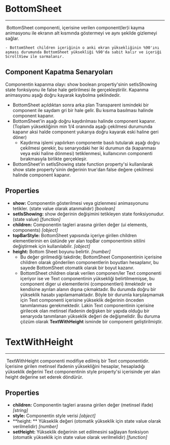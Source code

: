 # BottomSheet

---

​	BottomSheet componenti, içerisine verilen component(ler)i kayma animasyonu ile ekranın alt kısmında göstermeyi ve aynı şekilde gizlemeyi sağlar.

	- BottomSheet children içeriğinin o anki ekran yüksekliğinin %90'ını aşması durumunda BottomSheet yüksekliği %90'da sabit kalır ve içeriği ScrollView ile sarmalanır.

## Component Kapatma Senaryoları

Componentin kapanma olayı: show boolean propertiy'sinin setIsShowing state fonksiyonu ile false hale getirilmesi ile gerçekleştirilir. Kapanma animasyonu aşağı doğru kayarak kaybolma şeklindedir.

* BottomSheet açıldıktan sonra arka plan Transparent ismindeki bir component ile saydam gri bir hale gelir. Bu kısıma basılması halinde component kapanır.
* BottomSheet'in aşağı doğru kaydırılması halinde component kapanır. (Toplam yüksekliğinin min 1/4 oranında aşağı çekilmesi durumunda kapanır aksi halde component yukarıya doğru kayarak eski haline geri döner)
  * Kaydırma işlemi yapılırken componente basılı tutularak aşağı doğru çekilmesi gerekir, bu senaryodaki her iki durumun da (kapanması veya eski haline dönmesi) tetiklenmesi, kullanıcının componenti bırakmasıyla birlikte gerçekleşir.
* BottomSheet'in setIsShowing state function property'si kullanılarak show state property'sinin değerinin true'dan false değere çekilmesi halinde component kapanır.

## Properties

* **show:**  Componentin gösterilmesi veya gizlenmesi animasyonunu tetikler. (state value olarak atanmalıdır) *[boolean]*
* **setIsShowing:** show değerinin değişimini tetikleyen state fonksiyonudur. (state value) *[function]*
* **children:** Componentin tagleri arasına girilen değer (ui elements, components) *[object]*
* **topBarStyle:** BottomSheet yapısında içeriye girilen children elementlerinin en üstünde yer alan topBar componentinin sitilini değiştirmek için kullanılabilir. *[object]*
* **height:** Bottom Sheet boyunu belirtir. *[number]*
  * Bu değer girilmediği takdirde; BottomSheet Componentinin içerisine children olarak gönderilen componentlerin boyutları hesaplanır, bu sayede BottomSheet otomatik olarak bir boyut kazanır.
  * BottomSheet children olarak verilen componen/ler Text componenti içeriyor ise ve Text componentinin yüksekliği belirtilmemişse, bu component diger ui elementlerini (componentleri) itmektedir ve kendisine ayrılan alanın dışına çıkmaktadır. Bu durumda doğru bir yükseklik hasabı yapılamamaktadır. Böyle bir durumla karşılaşmamak için Text componenti içerisine yükseklik değerinin önceden tanımlanması gerekmektedir. Lakin Text componentinin içerisine girilecek olan metinsel ifadenin değişken bir yapıda olduğu bir senaryoda tanımlanan yükseklik değeri de değişmelidir. Bu duruma çözüm olarak **TextWithHeight** isminde bir component geliştirilmiştir.

# TextWithHeight

---

​	TextWithHeight componenti modifiye edilmiş bir Text componentidir. İçerisine girilen metinsel ifadenin yüksekliğini hesaplar, hesapladığı yükseklik değerini Text componentinin style property'si içerisinde yer alan height değerine set ederek döndürür.

## Properties

* **children:** Componentin tagleri arasına girilen değer (metinsel ifade) *[string]*
* **style:** Componentin style verisi *[object]*
* **height: ** Yükseklik değeri (otomatik yükseklik için state value olarak verilmelidir) *[number]*
* **setHeight:**  Yükseklik değerinin set edilmesini sağlayan fonksiyon (otomatik yükseklik için state value olarak verilmelidir) *[function]*

